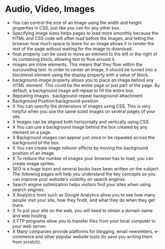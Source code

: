 # Audio, Video, Images
- You can control the size of an image using the width and height properties in CSS, just like you can for any other box.
-  Specifying image sizes helps pages to load more smoothly because the HTML and CSS code will often load before the images, and telling the browser how much space to leave for an image allows it to render the rest
of the page without waiting for the image to download.
- float property can be used to move an element to the left or the right of its containing block,
allowing text to flow around it.
- images are inline elements. This means that they flow within the surrounding text.
In order to center an image, it should be turned into a blocklevel element using the display
property with a value of block. 
- background-image property allows you to place an image behind any HTML element. This could be the entire
page or just part of the page. By default, a background image will repeat to fill the entire box.
- Repeating Images : background-repeat background-attachment
- Background Position:background-position
- X You can specify the dimensions of images using CSS. This is very helpful when you use the same sized
images on several pages of your site.
- X Images can be aligned both horizontally and vertically using CSS.
- X You can use a background image behind the box created by any element on a page.
- X Background images can appear just once or be repeated across the background of the box.
- X You can create image rollover effects by moving the background position of an image.
- X To reduce the number of images your browser has to load, you can create image sprites.
- SEO is a huge topic and several books have been written on the subject. The following pages will help you understand the key concepts so you can improve your website's visibility on search engines.
- Search engine optimization helps visitors find your sites when using search engines.
- X Analytics tools such as Google Analytics allow you to see how many people visit your site, how they findit,
and what they do when they get there.
- X To put your site on the web, you will need to obtain a domain name and web hosting.
- X FTP programs allow you to transfer files from your local computer to your web server.
- X Many companies provide platforms for blogging, email newsletters, e-commerce and other popular website
tools (to save you writing them from scratch).

